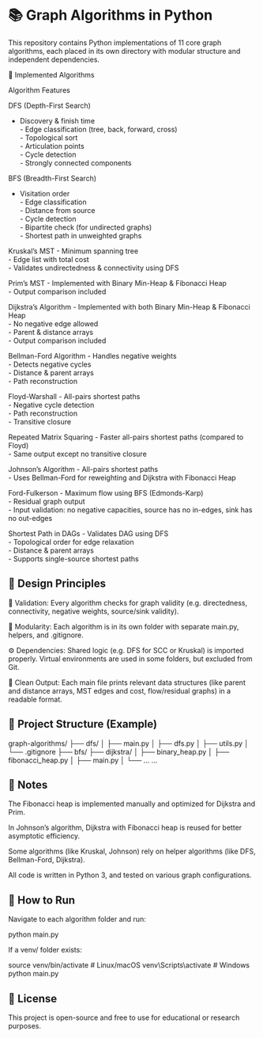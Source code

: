 # 📚 Graph Algorithms in Python

This repository contains Python implementations of 11 core graph algorithms, each placed in its own directory with modular structure and independent dependencies.

🚀 Implemented Algorithms

Algorithm	Features

DFS (Depth-First Search)
- Discovery & finish time<br>- Edge classification (tree, back, forward, cross)<br>- Topological sort<br>- Articulation points<br>- Cycle detection<br>- Strongly connected components

BFS (Breadth-First Search)
- Visitation order<br>- Edge classification<br>- Distance from source<br>- Cycle detection<br>- Bipartite check (for undirected graphs)<br>- Shortest path in unweighted graphs

Kruskal’s MST	- Minimum spanning tree<br>- Edge list with total cost<br>- Validates undirectedness & connectivity using DFS

Prim’s MST	- Implemented with Binary Min-Heap & Fibonacci Heap<br>- Output comparison included

Dijkstra’s Algorithm	- Implemented with both Binary Min-Heap & Fibonacci Heap<br>- No negative edge allowed<br>- Parent & distance arrays<br>- Output comparison included

Bellman-Ford Algorithm	- Handles negative weights<br>- Detects negative cycles<br>- Distance & parent arrays<br>- Path reconstruction

Floyd-Warshall	- All-pairs shortest paths<br>- Negative cycle detection<br>- Path reconstruction<br>- Transitive closure

Repeated Matrix Squaring	- Faster all-pairs shortest paths (compared to Floyd)<br>- Same output except no transitive closure

Johnson’s Algorithm	- All-pairs shortest paths<br>- Uses Bellman-Ford for reweighting and Dijkstra with Fibonacci Heap

Ford-Fulkerson	- Maximum flow using BFS (Edmonds-Karp)<br>- Residual graph output<br>- Input validation: no negative capacities, source has no in-edges, sink has no out-edges

Shortest Path in DAGs	- Validates DAG using DFS<br>- Topological order for edge relaxation<br>- Distance & parent arrays<br>- Supports single-source shortest paths


## 🧠 Design Principles

🧪 Validation: Every algorithm checks for graph validity (e.g. directedness, connectivity, negative weights, source/sink validity).

🧩 Modularity: Each algorithm is in its own folder with separate main.py, helpers, and .gitignore.

⚙ Dependencies: Shared logic (e.g. DFS for SCC or Kruskal) is imported properly. Virtual environments are used in some folders, but excluded from Git.

🧵 Clean Output: Each main file prints relevant data structures (like parent and distance arrays, MST edges and cost, flow/residual graphs) in a readable format.


## 📁 Project Structure (Example)

graph-algorithms/
├── dfs/
│   ├── main.py
│   ├── dfs.py
│   ├── utils.py
│   └── .gitignore
├── bfs/
├── dijkstra/
│   ├── binary_heap.py
│   ├── fibonacci_heap.py
│   ├── main.py
│   └── ...
...

## 📌 Notes

The Fibonacci heap is implemented manually and optimized for Dijkstra and Prim.

In Johnson’s algorithm, Dijkstra with Fibonacci heap is reused for better asymptotic efficiency.

Some algorithms (like Kruskal, Johnson) rely on helper algorithms (like DFS, Bellman-Ford, Dijkstra).

All code is written in Python 3, and tested on various graph configurations.


## 🧪 How to Run

Navigate to each algorithm folder and run:

python main.py

If a venv/ folder exists:

source venv/bin/activate  # Linux/macOS
venv\Scripts\activate     # Windows
python main.py

## 📄 License

This project is open-source and free to use for educational or research purposes.
